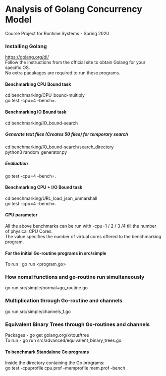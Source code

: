 # Analysis of Golang Concurrency Model
Course Project for Runtime Systems - Spring 2020

### Installing Golang
https://golang.org/dl/ <br>
Follow the instructions from the official site to obtain Golang for your specific OS. <br>
No extra pacakages are required to run these programs.

#### Benchmarking CPU Bound task
cd benchmarking/CPU_bound-multiply <br>
go test -cpu=4 -bench=.

#### Benchmarking IO Bound task
cd benchmarking/IO_bound-search
##### Generate text files (Creates 50 files) for temporary search
cd benchmarking/IO_bound-search/search_directory<br>
python3 random_generator.py
##### Evaluation
go test -cpu=4 -bench=.

#### Benchmarking CPU + I/O Bound task
cd benchmarking/URL_load_json_unmarshall<br>
go test -cpu=4 -bench=.

#### CPU parameter
All the above benchmarks can be run with -cpu=1 / 2 / 3 /4 till the number of physical CPU Cores.<br>
The value specifies the number of virtual cores offered to the benchmarking program.


#### For the initial Go-routine programs in src/simple
To run : go run <program.go>

### How nomal functions and go-routine run simultaneously
go run src/simple/normal+go_routine.go

### Multiplication through Go-routine and channels
go run src/simple/channels_1.go

### Equivalent Binary Trees through Go-routines and channels
Packages - go get golang.org/x/tour/tree <br>
To run - go run src/advanced/equivalent_binary_trees.go

#### To benchmark Standalone Go programs
Inside the directory containing the Go programs: <br>
go test -cpuprofile cpu.prof -memprofile mem.prof -bench .
